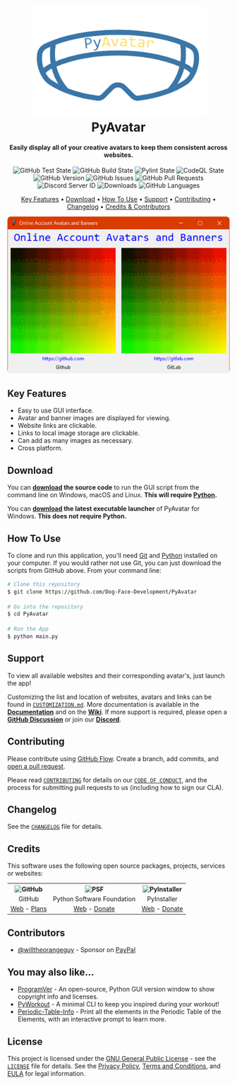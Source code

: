 <!-- Logo -->
<h1 align="center">
  <img src="https://github.com/Dog-Face-Development/PyAvatar/blob/main/docs/images/logo.png" height="250px" width="400px" alt="PyAvatar">
  <br>
  PyAvatar
  <br>
</h1>

<!-- Copy -->
<h4 align="center">Easily display all of your creative avatars to keep them consistent across websites.</h4>

<!-- Badges -->
<div align="center">
  <!-- Stability -->
  <img alt="GitHub Test State" src="https://github.com/Dog-Face-Development/PyAvatar/actions/workflows/test.yml/badge.svg">
  <!-- Stability -->
  <img alt="GitHub Build State" src="https://github.com/Dog-Face-Development/PyAvatar/actions/workflows/build.yml/badge.svg">
  <!-- Stability -->
  <img alt="Pylint State" src="https://github.com/Dog-Face-Development/PyAvatar/actions/workflows/pylint.yml/badge.svg">
  <!-- CodeQL -->
  <img alt="CodeQL State" src="https://github.com/Dog-Face-Development/PyAvatar/actions/workflows/codeql-analysis.yml/badge.svg">
  <!-- Version -->
  <img alt="GitHub Version" src="https://img.shields.io/github/v/release/Dog-Face-Development/PyAvatar?include_prereleases">
  <!-- Issues -->
  <img alt="GitHub Issues" src="https://img.shields.io/github/issues/Dog-Face-Development/PyAvatar">
  <!-- Pull Requests -->
  <img alt="GitHub Pull Requests" src="https://img.shields.io/github/issues-pr/Dog-Face-Development/PyAvatar">
  <!-- Discord -->
  <img alt="Discord Server ID" src="https://img.shields.io/discord/950236097143779328">
  <!-- Downloads -->
  <img alt="Downloads" src="https://img.shields.io/github/downloads/Dog-Face-Development/PyAvatar/total">
  <!-- Language Count -->
  <img alt="GitHub Languages" src="https://img.shields.io/github/languages/count/Dog-Face-Development/PyAvatar">
</div>

<!-- Navigation -->
<p align="center">
  <a href="#key-features">Key Features</a> •
  <a href="#download">Download</a> •
  <a href="#how-to-use">How To Use</a> •
  <a href="#support">Support</a> •
  <a href="#contributing">Contributing</a> •
  <a href="#changelog">Changelog</a> •
  <a href="#credits">Credits & Contributors</a>
</p>

<!-- Screenshot(s) -->
<div align="center">
  <img src="https://github.com/Dog-Face-Development/PyAvatar/blob/main/docs/images/main.png">
</div>

## Key Features

* Easy to use GUI interface.
* Avatar and banner images are displayed for viewing.
* Website links are clickable.
* Links to local image storage are clickable.
* Can add as many images as necessary.
* Cross platform.

## Download

You can **[download](https://github.com/Dog-Face-Development/PyAvatar/releases/latest) the source code** to run the GUI script from the command line on Windows, macOS and Linux. **This will require [Python](https://www.python.org/downloads/).**

You can **[download](https://github.com/Dog-Face-Development/PyAvatar/releases/latest) the latest executable launcher** of PyAvatar for Windows. **This does not require Python.**

## How To Use

To clone and run this application, you'll need [Git](https://git-scm.com/downloads) and [Python](https://www.python.org/downloads/) installed on your computer. If you would rather not use Git, you can just download the scripts from GitHub above. From your command line:

```bash
# Clone this repository
$ git clone https://github.com/Dog-Face-Development/PyAvatar

# Go into the repository
$ cd PyAvatar

# Run the App
$ python main.py
```

## Support

To view all available websites and their corresponding avatar's, just launch the app!

Customizing the list and location of websites, avatars and links can be found in [`CUSTOMIZATION.md`](https://github.com/Dog-Face-Development/PyAvatar/tree/main/docs). More documentation is available in the **[Documentation](https://github.com/Dog-Face-Development/PyAvatar/tree/main/docs)** and on the **[Wiki](https://github.com/Dog-Face-Development/PyAvatar/wiki)**. If more support is required, please open a **[GitHub Discussion](https://github.com/Dog-Face-Development/PyAvatar/discussions/new)** or join our **[Discord](https://discord.gg/Cjwt8DRfr3)**.

## Contributing

Please contribute using [GitHub Flow](https://guides.github.com/introduction/flow). Create a branch, add commits, and [open a pull request](https://github.com/Dog-Face-Development/PyAvatar/compare).

Please read [`CONTRIBUTING`](CONTRIBUTING.md) for details on our [`CODE OF CONDUCT`](CODE_OF_CONDUCT.md), and the process for submitting pull requests to us (including how to sign our CLA).

## Changelog

See the [`CHANGELOG`](CHANGELOG.md) file for details.

## Credits

This software uses the following open source packages, projects, services or websites:

<!-- Credits Table -->
<table>
  <tr>
    <th align="center"><img src="https://applets.imgix.net/https%3A%2F%2Fassets.ifttt.com%2Fimages%2Fchannels%2F2107379463%2Ficons%2Fmonochrome_large.png?w=240&h=240&s=8a19bbc158996d098e2fb18310ba7f33" width="150" height="150" alt="GitHub"/></th>
    <th align="center"><img src="https://upload.wikimedia.org/wikipedia/commons/thumb/c/c3/Python-logo-notext.svg/182px-Python-logo-notext.svg.png" width="150" height="150" alt="PSF"/></th>
    <th align="center"><img src="https://pyinstaller.readthedocs.io/en/v4.2/_static/pyinstaller-draft1a.ico" width="150" height="150" alt="PyInstaller"/></th>
  </tr>
  <tr>
    <td align="center">GitHub</td>
    <td align="center">Python Software Foundation</td>
    <td align="center">PyInstaller</td>
  </tr>
  <tr>
    <td align="center"><a href="https://github.com/">Web</a> - <a href="https://github.com/pricing">Plans</a></td>
    <td align="center"><a href="https://www.python.org/">Web</a> - <a href="https://psfmember.org/civicrm/contribute/transact?reset=1&id=2">Donate</a></td>
    <td align="center"><a href="https://pyinstaller.readthedocs.io/en/stable/">Web</a> - <a href="https://www.pyinstaller.org/funding.html#funding-by-individuals">Donate</a></td>
  </tr>
</table>

## Contributors

* [@willtheorangeguy](https://github.com/willtheorangeguy) - Sponsor on [PayPal](https://paypal.me/wvdg44?country.x=CA&locale.x=en_US)

## You may also like...

* [ProgramVer](https://github.com/Dog-Face-Development/ProgramVer) - An open-source, Python GUI version window to show copyright info and licenses.
* [PyWorkout](https://github.com/Dog-Face-Development/PyWorkout) - A minimal CLI to keep you inspired during your workout!
* [Periodic-Table-Info](https://github.com/Dog-Face-Development/Periodic-Table-Info) - Print all the elements in the Periodic Table of the Elements, with an interactive prompt to learn more.

## License

This project is licensed under the [GNU General Public License](https://www.gnu.org/licenses/gpl-3.0.en.html) - see the [`LICENSE`](LICENSE.md) file for details. See the [Privacy Policy](https://github.com/Dog-Face-Development/PyAvatar/blob/master/docs/legal/PRIVACY.md), [Terms and Conditions](https://github.com/Dog-Face-Development/PyAvatar/blob/master/docs/legal/TERMS.md), and [EULA](https://github.com/Dog-Face-Development/PyAvatar/blob/master/docs/legal/EULA.md) for legal information.

